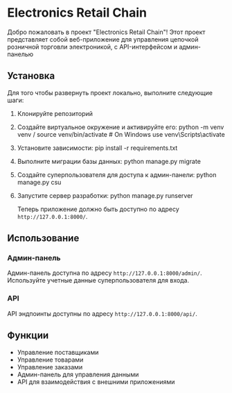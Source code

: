 # Electronics Retail Chain

Добро пожаловать в проект "Electronics Retail Chain"! Этот проект представляет собой веб-приложение для управления цепочкой розничной торговли электроникой, с API-интерфейсом и админ-панелью


## Установка

Для того чтобы развернуть проект локально, выполните следующие шаги:

1. Клонируйте репозиторий
2. Создайте виртуальное окружение и активируйте его:  python -m venv venv   /   source venv/bin/activate  # On Windows use venv\Scripts\activate
3. Установите зависимости:   pip install -r requirements.txt
4. Выполните миграции базы данных:   python manage.py migrate
5. Создайте суперпользователя для доступа к админ-панели:   python manage.py csu
6. Запустите сервер разработки:   python manage.py runserver

   Теперь приложение должно быть доступно по адресу `http://127.0.0.1:8000/`.

## Использование

### Админ-панель

Админ-панель доступна по адресу `http://127.0.0.1:8000/admin/`. Используйте учетные данные суперпользователя для входа.

### API

API эндпоинты доступны по адресу `http://127.0.0.1:8000/api/`.

## Функции

- Управление поставщиками
- Управление товарами
- Управление заказами
- Админ-панель для управления данными
- API для взаимодействия с внешними приложениями




    

    

    

    

    
